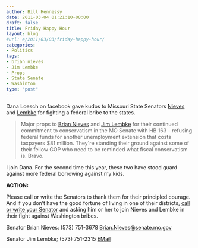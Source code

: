 ```yaml
---
author: Bill Hennessy
date: 2011-03-04 01:21:10+00:00
draft: false
title: Friday Happy Hour
layout: blog
#url: e/2011/03/03/friday-happy-hour/
categories:
- Politics
tags:
- brian nieves
- Jim Lembke
- Props
- State Senate
- Washinton
type: "post"
---
```


Dana Loesch on facebook gave kudos to Missouri State Senators [Nieves](https://www.facebook.com/profile.php?id=830523218) and [Lembke](https://www.facebook.com/profile.php?id=1789213453) for fighting a federal bribe to the states.

 

>   
> 
> Major props to [Brian Nieves](https://www.facebook.com/profile.php?id=830523218) and [Jim Lembke](https://www.facebook.com/profile.php?id=1789213453) for their continued commitment to conservatism in the MO Senate with HB 163 - refusing federal funds for another unemployment extension that costs taxpayers $81 million. They're standing their ground against some of their fellow GOP who need to be reminded what fiscal conservatism is. Bravo.
> 
> 

 

I join Dana. For the second time this year, these two have stood guard against more federal borrowing against my kids.

 

**ACTION:**

 

Please call or write the Senators to thank them for their principled courage. And if you don’t have the good fortune of living in one of their districts, [call or write your Senator](https://www.senate.mo.gov/llookup/leg_lookup.aspx) and asking him or her to join Nieves and Lembke in their fight against Washington bribes. 

 

Senator Brian Nieves: (573) 751-3678 [Brian.Nieves@senate.mo.gov](mailto:Brian.Nieves@senate.mo.gov)

 

Senator Jim Lembke; (573) 751-2315 [EMail](https://www.senate.mo.gov/webmail/mail_form.aspx)
